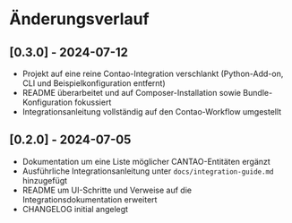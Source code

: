 # Änderungsverlauf

## [0.3.0] - 2024-07-12
- Projekt auf eine reine Contao-Integration verschlankt (Python-Add-on, CLI und Beispielkonfiguration entfernt)
- README überarbeitet und auf Composer-Installation sowie Bundle-Konfiguration fokussiert
- Integrationsanleitung vollständig auf den Contao-Workflow umgestellt

## [0.2.0] - 2024-07-05
- Dokumentation um eine Liste möglicher CANTAO-Entitäten ergänzt
- Ausführliche Integrationsanleitung unter `docs/integration-guide.md` hinzugefügt
- README um UI-Schritte und Verweise auf die Integrationsdokumentation erweitert
- CHANGELOG initial angelegt
